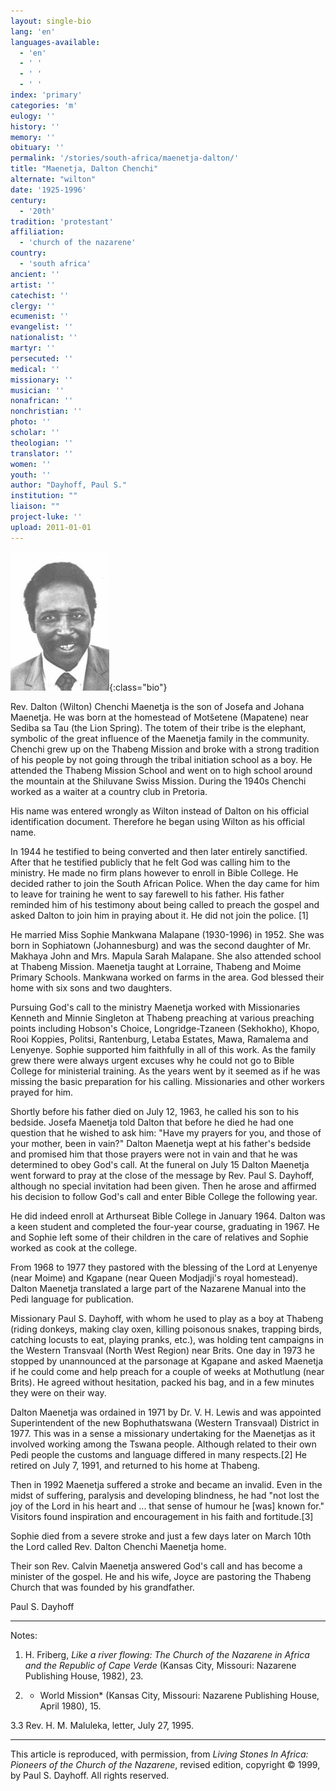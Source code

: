 ```yaml
---
layout: single-bio
lang: 'en'
languages-available:
  - 'en'
  - ' '
  - ' '
  - ' '
index: 'primary'
categories: 'm'
eulogy: ''
history: ''
memory: ''
obituary: ''
permalink: '/stories/south-africa/maenetja-dalton/'
title: "Maenetja, Dalton Chenchi"
alternate: "wilton"
date: '1925-1996'
century:
  - '20th'
tradition: 'protestant'
affiliation:
  - 'church of the nazarene'
country:
  - 'south africa'
ancient: ''
artist: ''
catechist: ''
clergy: ''
ecumenist: ''
evangelist: ''
nationalist: ''
martyr: ''
persecuted: ''
medical: ''
missionary: ''
musician: ''
nonafrican: ''
nonchristian: ''
photo: ''
scholar: ''
theologian: ''
translator: ''
women: ''
youth: ''
author: "Dayhoff, Paul S."
institution: ""
liaison: ""
project-luke: ''
upload: 2011-01-01
---
```


![Dalton Maenetja](/images/bio-pics/southafrica/maenetja-dalton/maenetja_dalton.jpg){:class="bio"}

Rev. Dalton (Wilton) Chenchi Maenetja is the son of Josefa and Johana Maenetja. He was born at the homestead of Motšetene (Mapatene) near Sediba sa Tau (the Lion Spring). The totem of their tribe is the elephant, symbolic of the great influence of the Maenetja family in the community. Chenchi grew up on the Thabeng Mission and broke with a strong tradition of his people by not going through the tribal initiation school as a boy. He attended the Thabeng Mission School and went on to high school around the mountain at the Shiluvane Swiss Mission. During the 1940s Chenchi worked as a waiter at a country club in Pretoria.

His name was entered wrongly as Wilton instead of Dalton on his official identification document. Therefore he began using Wilton as his official name.

In 1944 he testified to being converted and then later entirely sanctified.  After that he testified publicly that he felt God was calling him to the ministry. He made no firm plans however to enroll in Bible College. He decided rather to join the South African Police. When the day came for him to leave for training he went to say farewell to his father. His father reminded him of his testimony about being called to preach the gospel and asked Dalton to join him in praying about it. He did not join the police. [1]

He married Miss Sophie Mankwana Malapane (1930-1996) in 1952. She was born in Sophiatown (Johannesburg) and was the second daughter of Mr. Makhaya John and Mrs. Mapula Sarah Malapane. She also attended school at Thabeng Mission.  Maenetja taught at Lorraine, Thabeng and Moime Primary Schools. Mankwana worked on farms in the area. God blessed their home with six sons and two daughters.

Pursuing God's call to the ministry Maenetja worked with Missionaries Kenneth and Minnie Singleton at Thabeng preaching at various preaching points including Hobson's Choice, Longridge-Tzaneen (Sekhokho), Khopo, Rooi Koppies, Politsi, Rantenburg, Letaba Estates, Mawa, Ramalema and Lenyenye.  Sophie supported him faithfully in all of this work. As the family grew there were always urgent excuses why he could not go to Bible College for ministerial training. As the years went by it seemed as if he was missing the basic preparation for his calling. Missionaries and other workers prayed for him.

Shortly before his father died on July 12, 1963, he called his son to his bedside. Josefa Maenetja told Dalton that before he died he had one question that he wished to ask him: "Have my prayers for you, and those of your mother, been in vain?" Dalton Maenetja wept at his father's bedside and promised him that those prayers were not in vain and that he was determined to obey God's call. At the funeral on July 15 Dalton Maenetja went forward to pray at the close of the message by Rev. Paul S. Dayhoff, although no special invitation had been given. Then he arose and affirmed his decision to follow God's call and enter Bible College the following year.

He did indeed enroll at Arthurseat Bible College in January 1964. Dalton was a keen student and completed the four-year course, graduating in 1967. He and Sophie left some of their children in the care of relatives and Sophie worked as cook at the college.

From 1968 to 1977 they pastored with the blessing of the Lord at Lenyenye (near Moime) and Kgapane (near Queen Modjadji's royal homestead). Dalton Maenetja translated a large part of the Nazarene Manual into the Pedi language for publication.

Missionary Paul S. Dayhoff, with whom he used to play as a boy at Thabeng (riding donkeys, making clay oxen, killing poisonous snakes, trapping birds, catching locusts to eat, playing pranks, etc.), was holding tent campaigns in the Western Transvaal (North West Region) near Brits. One day in 1973 he stopped by unannounced at the parsonage at Kgapane and asked Maenetja if he could come and help preach for a couple of weeks at Mothutlung (near Brits). He agreed without hesitation, packed his bag, and in a few minutes they were on their way.

Dalton Maenetja was ordained in 1971 by Dr. V. H. Lewis and was appointed Superintendent of the new Bophuthatswana (Western Transvaal) District in 1977. This was in a sense a missionary undertaking for the Maenetjas as it involved working among the Tswana people. Although related to their own Pedi people the customs and language differed in many respects.[2]  He retired on July 7, 1991, and returned to his home at Thabeng.

Then in 1992 Maenetja suffered a stroke and became an invalid. Even in the midst of suffering, paralysis and developing blindness, he had "not lost the joy of the Lord in his heart and ... that sense of humour he [was] known for." Visitors found inspiration and encouragement in his faith and fortitude.[3]

Sophie died from a severe stroke and just a few days later on March 10th the Lord called Rev. Dalton Chenchi Maenetja home.

Their son Rev. Calvin Maenetja answered God's call and has become a minister of the gospel. He and his wife, Joyce are pastoring the Thabeng Church that was founded by his grandfather.

Paul S. Dayhoff

---

Notes:

1.  H. Friberg, *Like a river flowing: The Church of the Nazarene in Africa and the Republic of Cape Verde* (Kansas City, Missouri: Nazarene Publishing House, 1982), 23.

2.  * World Mission* (Kansas City, Missouri: Nazarene Publishing House, April 1980), 15.

3.3   Rev. H. M. Maluleka, letter, July 27, 1995.

---

This article is reproduced, with permission, from *Living Stones In Africa: Pioneers of the Church of the Nazarene*, revised edition, copyright &copy; 1999, by Paul S. Dayhoff.  All rights reserved.
